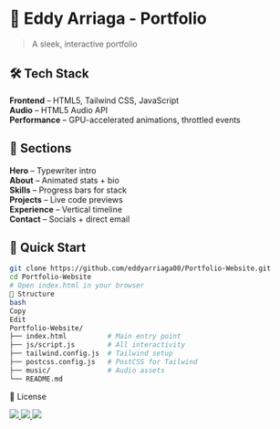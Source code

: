 # 🚀 Eddy Arriaga - Portfolio

> A sleek, interactive portfolio

## 🛠️ Tech Stack

**Frontend** – HTML5, Tailwind CSS, JavaScript  
**Audio** – HTML5 Audio API  
**Performance** – GPU-accelerated animations, throttled events

## 🎯 Sections

**Hero** – Typewriter intro  
**About** – Animated stats + bio  
**Skills** – Progress bars for stack  
**Projects** – Live code previews  
**Experience** – Vertical timeline  
**Contact** – Socials + direct email

## 🚀 Quick Start

```bash
git clone https://github.com/eddyarriaga00/Portfolio-Website.git
cd Portfolio-Website
# Open index.html in your browser
📁 Structure
bash
Copy
Edit
Portfolio-Website/
├── index.html          # Main entry point
├── js/script.js        # All interactivity
├── tailwind.config.js  # Tailwind setup
├── postcss.config.js   # PostCSS for Tailwind
├── music/              # Audio assets
└── README.md
```

📄 License

<div align="left"> <a href="https://eddyarriaga00.github.io/Portfolio-Website/" target="_blank"> <img src="https://img.shields.io/badge/🌐 Live Demo-000?style=for-the-badge&logo=github&logoColor=white" /> </a> <a href="mailto:eddyarriaga06@gmail.com"> <img src="https://img.shields.io/badge/📧 Email-EA4335?style=for-the-badge&logo=gmail&logoColor=white" /> </a> <a href="https://www.linkedin.com/in/eddy-arriaga/" target="_blank"> <img src="https://img.shields.io/badge/💼 LinkedIn-0077B5?style=for-the-badge&logo=linkedin&logoColor=white" /> </a> </div> 